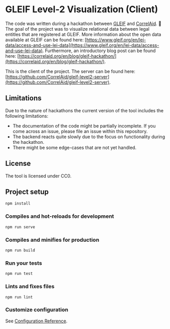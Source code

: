 # GLEIF Level-2 Visualization (Client)

The code was written during a hackathon between [GLEIF](https://www.gleif.org/) and [CorrelAid](https://www.correlaid.org). :rocket: The goal of the project was to visualize relational data between legal entitles that are registered at GLEIF. More information about the open data available at GLEIF can be found here: [https://www.gleif.org/en/lei-data/access-and-use-lei-data](https://www.gleif.org/en/lei-data/access-and-use-lei-data). Furthermore, an introductory blog post can be found here: [https://correlaid.org/en/blog/gleif-hackathon/](https://correlaid.org/en/blog/gleif-hackathon/).

This is the client of the project. The server can be found here: [https://github.com/CorrelAid/gleif-level2-server](https://github.com/CorrelAid/gleif-level2-server).

## Limitations

Due to the nature of hackathons the current version of the tool includes the following limitations:

- The documentation of the code might be partially incomplete. If you come across an issue, please file an issue within this repository.
- The backend reacts quite slowly due to the focus on functionality during the hackathon.
- There might be some edge-cases that are not yet handled.

## License

The tool is licensed under CC0.

## Project setup
```
npm install
```

### Compiles and hot-reloads for development
```
npm run serve
```

### Compiles and minifies for production
```
npm run build
```

### Run your tests
```
npm run test
```

### Lints and fixes files
```
npm run lint
```

### Customize configuration
See [Configuration Reference](https://cli.vuejs.org/config/).
